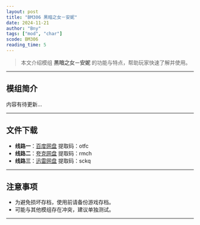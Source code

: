 ```yaml
---
layout: post
title: "BM306 黑暗之女－安妮"
date: 2024-11-21
author: "Bny"
tags: ["mod", "char"]
scode: BM306
reading_time: 5
---
```


> 本文介绍模组 **黑暗之女－安妮** 的功能与特点，帮助玩家快速了解并使用。

---

## 模组简介

内容有待更新...

---


## 文件下载
- **线路一**：[百度网盘](https://pan.baidu.com/s/1JSRiZeAmBvCmWgDr1IvFNg?pwd=otfc)  提取码：otfc  
- **线路二**：[夸克网盘](https://pan.quark.cn/s/508af1fc22ae?pwd=rmch)  提取码：rmch  
- **线路三**：[迅雷网盘](https://pan.xunlei.com/s/VOCCbTDcGMsB9vNnFIIGt1hOA1?pwd=sckq)  提取码：sckq  

---

## 注意事项
- 为避免损坏存档，使用前请备份游戏存档。
- 可能与其他模组存在冲突，建议单独测试。

---

